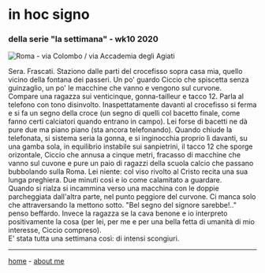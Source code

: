 # in hoc signo   
### della serie "la settimana" - wk10 2020   

![](https://drive.google.com/uc?id=10P2hE1P1wRhmjO2ircMPzmyare97R7xK "Roma - via Colombo / via Accademia degli Agiati")  

Sera. Frascati. Staziono dalle parti del crocefisso sopra casa mia, quello vicino della fontana dei passeri. Un po' guardo Ciccio che spiscetta senza guinzaglio, un po' le macchine che vanno e vengono sul curvone.   
Compare una ragazza sui venticinque, gonna-tailleur e tacco 12. Parla al telefono con tono disinvolto. Inaspettatamente davanti al crocefisso si ferma e si fa un segno della croce (un segno di quelli col bacetto finale, come fanno certi calciatori quando entrano in campo). Lei forse di bacetti ne dà pure due ma piano piano (sta ancora telefonando). Quando chiude la telefonata, si sistema seria la gonna, e si inginocchia proprio lì davanti, su una gamba sola, in equilibrio instabile sui sanpietrini, il tacco 12 che sporge orizontale, Ciccio che annusa a cinque metri, fracasso di macchine che vanno sul cuvone e pure un paio di ragazzi della scuola calcio che passano bubbolando sulla Roma. Lei niente: col viso rivolto al Cristo recita una sua lunga preghiera. Due minuti così e io come calamitato a guardare.  
Quando si rialza si incammina verso una macchina con le doppie parcheggiata dall'altra parte, nel punto peggiore del curvone. Ci manca solo che attraversando la mettono sotto. "Bel segno del signore sarebbe!.." penso beffardo. Invece la ragazza se la cava benone e io interpreto positivamente la cosa (per lei, per me e per una bella fetta di umanità di mio interesse, Ciccio compreso).  
E' stata tutta una settimana così: di intensi scongiuri.  

---  
[home](/index.md) - [about me](/aboutme.md)   
